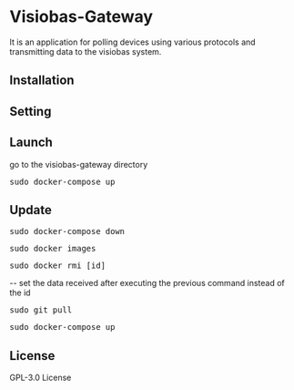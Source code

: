 # Visiobas-Gateway

It is an application for polling devices using various protocols and transmitting data to the visiobas system.

## Installation

## Setting

## Launch
go to the visiobas-gateway directory
<pre>
sudo docker-compose up
</pre>

## Update
<pre>
sudo docker-compose down
</pre>
<pre>
sudo docker images
</pre>
<pre>
sudo docker rmi [id] 
</pre>
 -- set the data received after executing the previous command instead of the id
<pre>
sudo git pull
</pre>
<pre>
sudo docker-compose up
</pre>

## License

GPL-3.0 License
